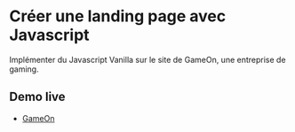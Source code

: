 # Créer une landing page avec Javascript

Implémenter du Javascript Vanilla sur le site de GameOn, une entreprise de gaming.

## Demo live

* [GameOn](https://webnume.github.io/Y.GABA_4_18032021/starterOnly/index.html)